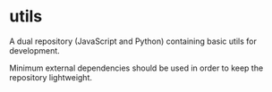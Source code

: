 # utils

A dual repository (JavaScript and Python) containing basic utils for development.

Minimum external dependencies should be used in order to keep the repository lightweight.
